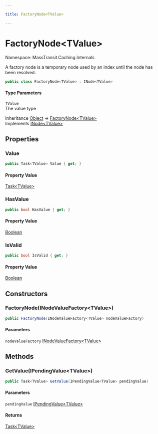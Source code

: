 ```yaml
---

title: FactoryNode<TValue>

---
```


# FactoryNode\<TValue\>

Namespace: MassTransit.Caching.Internals

A factory node is a temporary node used by an index until the node has
 been resolved.

```csharp
public class FactoryNode<TValue> : INode<TValue>
```

#### Type Parameters

`TValue`<br/>
The value type

Inheritance [Object](https://learn.microsoft.com/en-us/dotnet/api/system.object) → [FactoryNode\<TValue\>](../masstransit-caching-internals/factorynode-1)<br/>
Implements [INode\<TValue\>](../masstransit-caching/inode-1)

## Properties

### **Value**

```csharp
public Task<TValue> Value { get; }
```

#### Property Value

[Task\<TValue\>](https://learn.microsoft.com/en-us/dotnet/api/system.threading.tasks.task-1)<br/>

### **HasValue**

```csharp
public bool HasValue { get; }
```

#### Property Value

[Boolean](https://learn.microsoft.com/en-us/dotnet/api/system.boolean)<br/>

### **IsValid**

```csharp
public bool IsValid { get; }
```

#### Property Value

[Boolean](https://learn.microsoft.com/en-us/dotnet/api/system.boolean)<br/>

## Constructors

### **FactoryNode(INodeValueFactory\<TValue\>)**

```csharp
public FactoryNode(INodeValueFactory<TValue> nodeValueFactory)
```

#### Parameters

`nodeValueFactory` [INodeValueFactory\<TValue\>](../masstransit-caching-internals/inodevaluefactory-1)<br/>

## Methods

### **GetValue(IPendingValue\<TValue\>)**

```csharp
public Task<TValue> GetValue(IPendingValue<TValue> pendingValue)
```

#### Parameters

`pendingValue` [IPendingValue\<TValue\>](../masstransit-caching/ipendingvalue-1)<br/>

#### Returns

[Task\<TValue\>](https://learn.microsoft.com/en-us/dotnet/api/system.threading.tasks.task-1)<br/>
